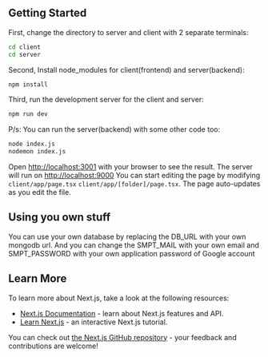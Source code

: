 

## Getting Started
First, change the directory to server and client with 2 separate terminals:

```bash
cd client
cd server

```
Second, Install node_modules for client(frontend) and server(backend):

```bash
npm install

```
Third, run the development server for the client and server:

```bash
npm run dev

```
P/s: You can run the server(backend) with some other code too:
```bash
node index.js
nodemon index.js

```
Open [http://localhost:3001](http://localhost:3001) with your browser to see the result.
The server will run on [http://localhost:9000](http://localhost:9000)
You can start editing the page by modifying `client/app/page.tsx` `client/app/[folder]/page.tsx`. The page auto-updates as you edit the file.


## Using you own stuff
You can use your own database by replacing the DB_URL with your own mongodb url.
And you can change the SMPT_MAIL with your own email and SMPT_PASSWORD with your own application password of Google account
## Learn More

To learn more about Next.js, take a look at the following resources:

- [Next.js Documentation](https://nextjs.org/docs) - learn about Next.js features and API.
- [Learn Next.js](https://nextjs.org/learn) - an interactive Next.js tutorial.

You can check out [the Next.js GitHub repository](https://github.com/vercel/next.js/) - your feedback and contributions are welcome!


